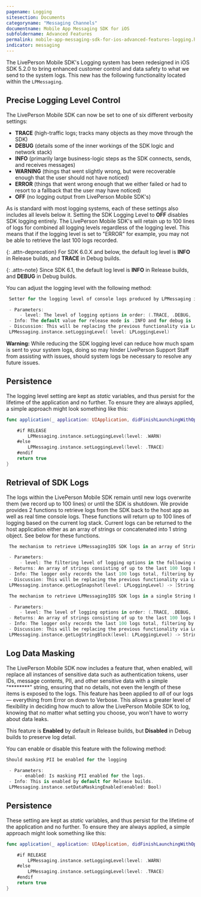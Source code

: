 ```yaml
---
pagename: Logging
sitesection: Documents
categoryname: "Messaging Channels"
documentname: Mobile App Messaging SDK for iOS
subfoldername: Advanced Features
permalink: mobile-app-messaging-sdk-for-ios-advanced-features-logging.html
indicator: messaging
---
```


The LivePerson Mobile SDK's Logging system has been redesigned in iOS SDK 5.2.0 to bring enhanced customer control and data safety to what we send to the system logs. This new has the following functionality located within the `LPMessaging`.

## Precise Logging Level Control

The LivePerson Mobile SDK can now be set to one of six different verbosity settings:

- **TRACE** (high-traffic logs; tracks many objects as they move through the SDK)
- **DEBUG** (details some of the inner workings of the SDK logic and network stack)
- **INFO** (primarily large business-logic steps as the SDK connects, sends, and receives messages)
- **WARNING** (things that went slightly wrong, but were recoverable enough that the user should not have noticed)
- **ERROR** (things that went wrong enough that we either failed or had to resort to a fallback that the user may have noticed)
- **OFF** (no logging output from LivePerson Mobile SDK's)

As is standard with most logging systems, each of these settings also includes all levels below it. Setting the SDK Logging Level to **OFF** disables SDK logging entirely.  The LivePerson Mobile SDK's will retain up to 100 lines of logs for combined all logging levels regardless of the logging level.  This means that if the logging level is set to "ERROR" for example, you may not be able to retrieve the last 100 logs recorded.

{: .attn-deprecation}
For SDK 6.0.X and below, the default log level is **INFO** in Release builds, and **TRACE** in Debug builds.

{: .attn-note}
Since SDK 6.1, the default log level is **INFO** in Release builds, and **DEBUG** in Debug builds.

You can adjust the logging level with the following method:

```Swift
 Setter for the logging level of console logs produced by LPMessaging iOS SDK.

 - Parameters:
     - level: The level of logging options in order: (.TRACE, .DEBUG, .INFO, .WARNING, .ERROR, .OFF)
 - Info: The default value for release mode is .INFO and for debug is .TRACE.  Apps should not log lower than .INFO in release configurations.
 - Discussion: This will be replacing the previous functionality via LogsManager.
 LPMessaging.instance.setLoggingLevel( level: LPLoggingLevel)
```

**Warning:** While reducing the SDK logging level can reduce how much spam is sent to your system logs, doing so may hinder LivePerson Support Staff from assisting with issues, should system logs be necessary to resolve any future issues.

## Persistence

The logging level setting are kept as *static* variables, and thus persist for the lifetime of the application and no further. To ensure they are always applied, a simple approach might look something like this:

```Swift
func application(_ application: UIApplication, didFinishLaunchingWithOptions launchOptions: [UIApplication.LaunchOptionsKey : Any]? = nil) -> Bool {

    #if RELEASE
        LPMessaging.instance.setLoggingLevel(level: .WARN)
    #else
        LPMessaging.instance.setLoggingLevel(level: .TRACE)
    #endif
    return true
}
```

## Retrieval of SDK Logs
The logs within the LivePerson Mobile SDK remain until new logs overwrite them (we record up to 100 lines) or until the SDK is shutdown.  We provide provides 2 functions to retrieve logs from the SDK back to the host app as well as real time console logs.  These functions will return up to 100 lines of logging based on the current log stack.  Current logs can be returned to the host application either as an array of strings or concatenated into 1 string object.  See below for these functions.

```Swift
 The mechanism to retrieve LPMessagingIOS SDK logs in an array of Strings

 - Parameters:
     - level: The filtering level of logging options in the following order: (.TRACE, .DEBUG, .INFO, .WARNING, .ERROR, .OFF)
 - Returns: An array of strings consisting of up to the last 100 logs based on the log level.
 - Info: The logger only records the last 100 logs total, filtering by log level may reduce the number of logs returned.
 - Discussion: This will be replacing the previous functionality via LogsManager.  The log history does not adhere to the logging level filter.  The log history records all log levels.  You can filter the logs returned by using the 'level' parameter in the same way you can filter the logging level. However be aware log snapshot and logging level work independently.
 LPMessaging.instance.getLogSnapshot(level: LPLoggingLevel) -> [String]

 The mechanism to retrieve LPMessagingIOS SDK logs in a single String block.

 - Parameters:
     - level: The level of logging options in order: (.TRACE, .DEBUG, .INFO, .WARNING, .ERROR, .OFF)
 - Returns: An array of strings consisting of up to the last 100 logs based on the log level.
 - Info: The logger only records the last 100 logs total, filtering by log level may reduce the number of logs returned.
 - Discussion: This will be replacing the previous functionality via LogsManager.  The log history does not adhere to the logging level filter.  The log history records all log levels.  You can filter the logs returned by using the 'level' parameter in the same way you can filter the logging level. However be aware log snapshot and logging level work independently.
 LPMessaging.instance.getLogStringBlock(level: LPLoggingLevel) -> String
```
## Log Data Masking

The LivePerson Mobile SDK now includes a feature that, when enabled, will replace all instances of sensitive data such as authentication tokens, user IDs, message contents, PII, and other sensitive data with a simple "********" string, ensuring that no details, not even the length of these items is exposed to the logs. This feature has been applied to *all* of our logs — everything from Error on down to Verbose. This allows a greater level of flexibility in deciding how much to allow the LivePerson Mobile SDK to log, knowing that no matter what setting you choose, you won't have to worry about data leaks.

This feature is **Enabled** by default in Release builds, but **Disabled** in Debug builds to preserve log detail.

You can enable or disable this feature with the following method:

```Swift
Should masking PII be enabled for the logging

 - Parameters:
     - enabled: Is masking PII enabled for the logs.
 - Info: This is enabled by default for Release builds.
 LPMessaging.instance.setDataMaskingEnabled(enabled: Bool)
```

## Persistence

These setting are kept as *static* variables, and thus persist for the lifetime of the application and no further. To ensure they are always applied, a simple approach might look something like this:

```Swift
func application(_ application: UIApplication, didFinishLaunchingWithOptions launchOptions: [UIApplication.LaunchOptionsKey : Any]? = nil) -> Bool {

    #if RELEASE
        LPMessaging.instance.setLoggingLevel(level: .WARN)
    #else
        LPMessaging.instance.setLoggingLevel(level: .TRACE)
    #endif
    return true
}
```